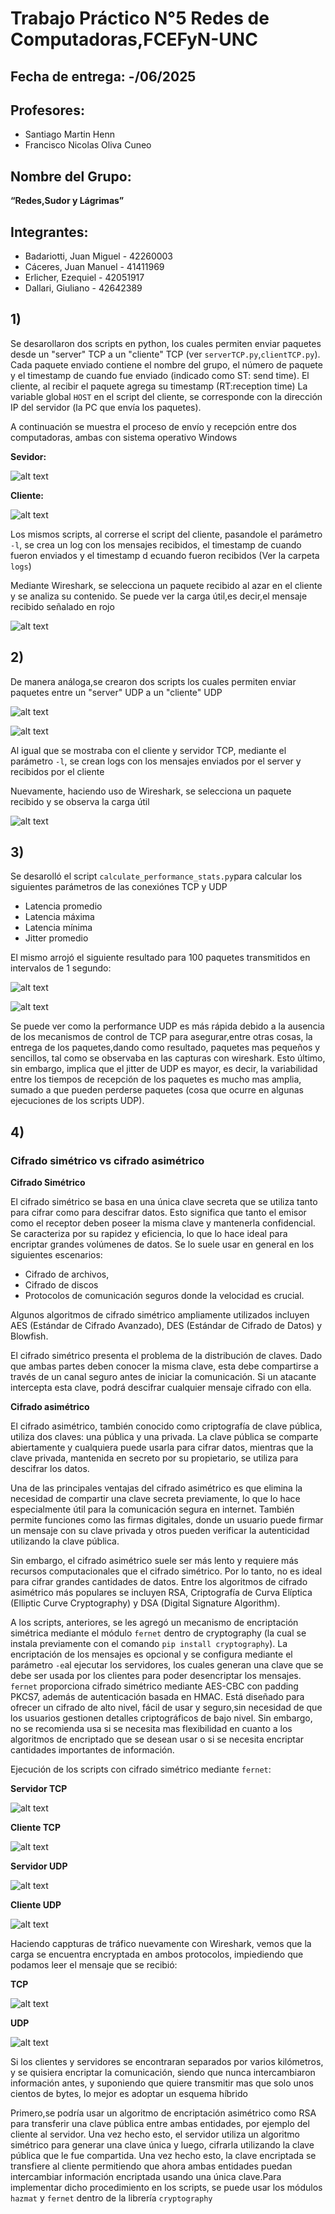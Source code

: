 # Trabajo Práctico N°5 Redes de Computadoras,FCEFyN-UNC #
## Fecha de entrega: -/06/2025 ##

</div>

## Profesores: ##
- Santiago Martin Henn
- Francisco Nicolas Oliva Cuneo

## Nombre del Grupo: ##
**“Redes,Sudor y Lágrimas”**

## Integrantes: ##
- Badariotti, Juan Miguel - 42260003
- Cáceres, Juan Manuel - 41411969
- Erlicher, Ezequiel - 42051917
- Dallari, Giuliano - 42642389


## 1) ##

Se desarollaron dos scripts en python, los cuales permiten enviar paquetes desde un "server" TCP a un "cliente" TCP (ver `serverTCP.py`,`clientTCP.py`). Cada paquete enviado contiene el nombre del grupo, el número de paquete y el timestamp de cuando fue enviado (indicado como ST: send time). El cliente, al recibir el paquete agrega su timestamp (RT:reception time) La variable global `HOST` en el script del cliente, se corresponde con la dirección IP del servidor (la PC que envía los paquetes). 

A continuación se muestra el proceso de envío y recepción entre dos computadoras, ambas con sistema operativo Windows

**Sevidor:**

![alt text](images/serverTCP.jpeg)



**Cliente:**

![alt text](images/ClientTCP.jpeg)


Los mismos scripts, al correrse el script del cliente, pasandole el parámetro `-l`, se crea un log con los mensajes recibidos, el timestamp de cuando fueron enviados y el timestamp d ecuando fueron recibidos (Ver la carpeta `logs`)



Mediante Wireshark, se selecciona un paquete recibido al azar en el cliente y se analiza su contenido.
Se puede ver la carga útil,es decir,el mensaje recibido señalado en rojo

![alt text](images/TCP_packet_content.jpeg)



## 2) ##

De manera análoga,se crearon dos scripts los cuales permiten enviar paquetes entre un "server" UDP a un "cliente" UDP

![alt text](images/serverUDP.jpeg)


![alt text](images/ClientUDP.jpeg)


Al igual que se mostraba con el cliente y servidor TCP, mediante el parámetro `-l`, se crean logs con los mensajes enviados por el server y recibidos por el cliente


Nuevamente, haciendo uso de Wireshark, se selecciona un paquete recibido y se observa la carga útil

![alt text](images/UDP_packet_content.jpeg)

## 3) ##

Se desarolló el script `calculate_performance_stats.py`para calcular los siguientes parámetros de las
conexiónes TCP y UDP

- Latencia promedio
- Latencia máxima
- Latencia mínima
- Jitter promedio 

El mismo arrojó el siguiente resultado para 100 paquetes transmitidos en intervalos de 1 segundo:


![alt text](images/stats_script_run.jpeg)

![alt text](images/performance_comparative_table.png)


Se puede ver como la performance UDP es más rápida debido a la ausencia de los mecanismos de control de TCP para asegurar,entre otras cosas, la entrega de los paquetes,dando como resultado, paquetes mas pequeños y sencillos, tal como se observaba en las capturas con wireshark. Esto último, sin embargo, implica que el jitter de UDP es mayor, es decir, la variabilidad entre los tiempos de recepción de los paquetes es mucho mas amplia, sumado a que pueden perderse paquetes (cosa que ocurre en algunas ejecuciones de los scripts UDP). 

## 4) ##

### Cifrado simétrico vs cifrado asimétrico ###

**Cifrado Simétrico**

El cifrado simétrico se basa en una única clave secreta que se utiliza tanto para cifrar como para descifrar datos. Esto significa que tanto el emisor como el receptor deben poseer la misma clave y mantenerla confidencial. Se caracteriza por su rapidez y eficiencia, lo que lo hace ideal para encriptar grandes volúmenes de datos. Se lo suele usar en general en los siguientes escenarios: 

- Cifrado de archivos, 
- Cifrado de discos  
- Protocolos de comunicación seguros donde la velocidad es crucial. 

Algunos algoritmos de cifrado simétrico ampliamente utilizados incluyen AES (Estándar de Cifrado Avanzado), DES (Estándar de Cifrado de Datos) y Blowfish.

El cifrado simétrico presenta el problema de la distribución de claves. Dado que ambas partes deben conocer la misma clave, esta debe compartirse a través de un canal seguro antes de iniciar la comunicación. Si un atacante intercepta esta clave, podrá descifrar cualquier mensaje cifrado con ella.

**Cifrado asimétrico**

El cifrado asimétrico, también conocido como criptografía de clave pública, utiliza dos claves: una pública y una privada. La clave pública se comparte abiertamente y cualquiera puede usarla para cifrar datos, mientras que la clave privada, mantenida en secreto por su propietario, se utiliza para descifrar los datos.

Una de las principales ventajas del cifrado asimétrico es que elimina la necesidad de compartir una clave secreta previamente, lo que lo hace especialmente útil para la comunicación segura en internet. También permite funciones como las firmas digitales, donde un usuario puede firmar un mensaje con su clave privada y otros pueden verificar la autenticidad utilizando la clave pública.

Sin embargo, el cifrado asimétrico suele ser más lento y requiere más recursos computacionales que el cifrado simétrico. Por lo tanto, no es ideal para cifrar grandes cantidades de datos. Entre los algoritmos de cifrado asimétrico más populares se incluyen RSA, Criptografía de Curva Elíptica (Elliptic Curve Cryptography) y DSA (Digital Signature Algorithm).


A los scripts, anteriores, se les agregó un mecanismo de encriptación simétrica mediante el módulo `fernet` dentro de cryptography (la cual se instala previamente con el comando `pip install cryptography`). La encriptación de los mensajes es opcional y se configura mediante el parámetro `-e`al ejecutar los servidores, los cuales generan una clave que se debe ser usada por los clientes para poder desencriptar los mensajes. `fernet` proporciona cifrado simétrico mediante AES-CBC con padding PKCS7, además de autenticación basada en HMAC. Está diseñado para ofrecer un cifrado de alto nivel, fácil de usar y seguro,sin necesidad de que los usuarios gestionen detalles criptográficos de bajo nivel. Sin embargo, no se recomienda usa si se necesita mas flexibilidad en cuanto a los algoritmos de encriptado que se desean usar o si se necesita encriptar cantidades importantes de información. 

Ejecución de los scripts con cifrado simétrico mediante `fernet`:


**Servidor TCP**

![alt text](images/serverTCP_encryption2.42.43.jpeg)


**Cliente TCP**

![alt text](images/ClientTCP_encryption.jpeg)


**Servidor UDP**

![alt text](images/serverUDP_encryption.jpeg)

**Cliente UDP**

![alt text](images/ClientUDP_encryption.jpeg)


Haciendo cappturas de tráfico nuevamente con Wireshark, vemos que la carga se encuentra encryptada en ambos protocolos, impiediendo que podamos leer el mensaje que se recibió:


**TCP**

![alt text](images/TCP_packet_encrypted.jpeg)


**UDP**

![alt text](images/UDP_encrypted_packet.jpeg)




Si los clientes y servidores se encontraran separados por varios kilómetros, y se quisiera encriptar la comunicación, siendo que nunca intercambiaron información antes, y suponiendo que quiere transmitir mas que solo unos cientos de bytes, lo mejor es adoptar un esquema híbrido

Primero,se podría usar un algoritmo de encriptación asimétrico como RSA para transferir una clave pública entre ambas entidades, por ejemplo del cliente al servidor. Una vez hecho esto, el servidor utiliza un algoritmo simétrico para generar una clave única y luego, cifrarla utilizando la clave pública que le fue compartida. Una vez hecho esto, la clave encriptada se transfiere al cliente permitiendo que ahora ambas entidades puedan intercambiar información encriptada usando una única clave.Para implementar dicho procedimiento en los scripts, se puede usar los módulos `hazmat` y `fernet` dentro de la librería `cryptography`
